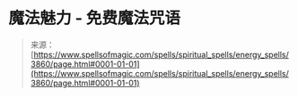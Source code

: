 <!--yml

分类: 未分类

日期: 2024-06-12 18:37:39

-->

# 魔法魅力 - 免费魔法咒语

> 来源：[https://www.spellsofmagic.com/spells/spiritual_spells/energy_spells/3860/page.html#0001-01-01](https://www.spellsofmagic.com/spells/spiritual_spells/energy_spells/3860/page.html#0001-01-01)
